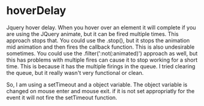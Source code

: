# hoverDelay
Jquery hover delay. When you hover over an element it will complete if you are using the JQuery animate, but it can be fired multiple times. This approach stops that. 
You could use the .stop(), but it stops the animation mid animation and then fires the callback function. This is also undesirable sometimes. 
You could use the .filter(':not(:animated)') approach as well, but this has problems with multiple fires can cause it to stop working for a short time. This is because it has the multiple firings in the queue. 
I tried clearing the queue, but it really wasn't very functional or clean.

So, I am using a setTimeout and a object variable. The object variable is changed on mouse enter and mouse exit. if it is not set appropriatly for the event it will not fire the setTimeout function.
